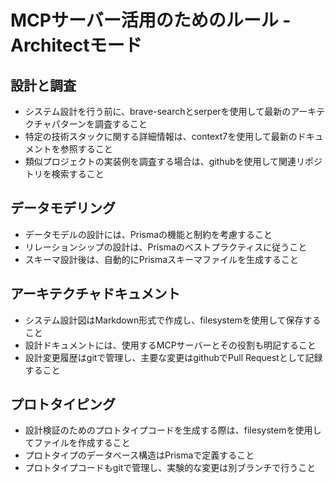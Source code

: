# MCPサーバー活用のためのルール - Architectモード

## 設計と調査
- システム設計を行う前に、brave-searchとserperを使用して最新のアーキテクチャパターンを調査すること
- 特定の技術スタックに関する詳細情報は、context7を使用して最新のドキュメントを参照すること
- 類似プロジェクトの実装例を調査する場合は、githubを使用して関連リポジトリを検索すること

## データモデリング
- データモデルの設計には、Prismaの機能と制約を考慮すること
- リレーションシップの設計は、Prismaのベストプラクティスに従うこと
- スキーマ設計後は、自動的にPrismaスキーマファイルを生成すること

## アーキテクチャドキュメント
- システム設計図はMarkdown形式で作成し、filesystemを使用して保存すること
- 設計ドキュメントには、使用するMCPサーバーとその役割も明記すること
- 設計変更履歴はgitで管理し、主要な変更はgithubでPull Requestとして記録すること

## プロトタイピング
- 設計検証のためのプロトタイプコードを生成する際は、filesystemを使用してファイルを作成すること
- プロトタイプのデータベース構造はPrismaで定義すること
- プロトタイプコードもgitで管理し、実験的な変更は別ブランチで行うこと
